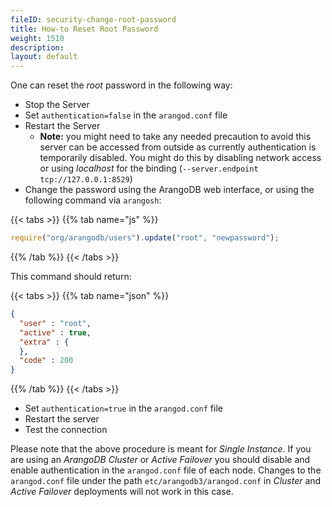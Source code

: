 ```yaml
---
fileID: security-change-root-password
title: How-to Reset Root Password
weight: 1510
description: 
layout: default
---
```

One can reset the _root_ password in the following way:

- Stop the Server
- Set `authentication=false` in the `arangod.conf` file
- Restart the Server
  - **Note:** you might need to take any needed precaution to avoid this server can be accessed from outside as currently authentication is temporarily disabled. You might do this by disabling network access or using _localhost_ for the binding (`--server.endpoint tcp://127.0.0.1:8529`)
-  Change the password using the ArangoDB web interface, or using the following command via `arangosh`:

{{< tabs >}}
{{% tab name="js" %}}
```js
require("org/arangodb/users").update("root", "newpassword");
```
{{% /tab %}}
{{< /tabs >}}

This command should return:

{{< tabs >}}
{{% tab name="json" %}}
```json
{
  "user" : "root",
  "active" : true,
  "extra" : {
  },
  "code" : 200
}
```
{{% /tab %}}
{{< /tabs >}}

- Set `authentication=true` in the `arangod.conf` file
- Restart the server
- Test the connection 

Please note that the above procedure is meant for _Single Instance_. If you are using an _ArangoDB Cluster_ or _Active Failover_ you should disable and enable authentication in the `arangod.conf` file of each node. Changes to the `arangod.conf` file under the path `etc/arangodb3/arangod.conf` in _Cluster_ and _Active Failover_ deployments will not work in this case.
